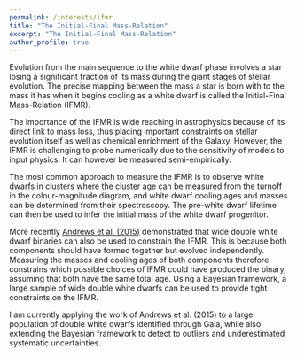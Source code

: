 ```yaml
---
permalink: /interests/ifmr
title: "The Initial-Final Mass-Relation"
excerpt: "The Initial-Final Mass-Relation"
author_profile: true
---
```


Evolution from the main sequence to the white dwarf phase involves a star
losing a significant fraction of its mass during the giant stages of stellar
evolution. The precise mapping between the mass a star is
born with to the mass it has when it begins cooling as a white dwarf is called
the Initial-Final Mass-Relation (IFMR).

The importance of the IFMR is wide reaching in astrophysics because of its
direct link to mass loss, thus placing important constraints on stellar
evolution itself as well as chemical enrichment of the Galaxy. However, the
IFMR is challenging to probe numerically due to the sensitivity of models to
input physics. It can however be measured semi-empirically.

The most common approach to measure the IFMR is to observe white dwarfs in clusters
where the cluster age can be measured from the turnoff in the colour-magnitude
diagram, and white dwarf cooling ages and masses can be determined from
their spectroscopy. The pre-white dwarf lifetime can then be used to infer
the initial mass of the white dwarf progenitor.

More recently [Andrews et al.
(2015)](https://ui.adsabs.harvard.edu/abs/2015ApJ...815...63A/abstract)
demonstrated that wide double white dwarf binaries can also be used to
constrain the IFMR. This is because both components should have formed together
but evolved independently. Measuring the masses and cooling ages of both
components therefore constrains which possible choices of IFMR could have
produced the binary, assuming that both have the same total
age. Using a Bayesian framework, a large sample of wide double white
dwarfs can be used to provide tight constraints on the IFMR.

I am currently applying the work of Andrews et al. (2015) to a large population
of double white dwarfs identified through Gaia, while also extending the
Bayesian framework to detect to outliers and underestimated systematic
uncertainties.
